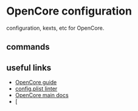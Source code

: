 # OpenCore configuration

configuration, kexts, etc for OpenCore.

## commands

## useful links

- [OpenCore guide](https://dortania.github.io/OpenCore-Install-Guide/)
- [config.plist linter](https://opencore.slowgeek.com/)
- [OpenCore main
  docs](https://github.com/acidanthera/OpenCorePkg/blob/master/Docs/Configuration.pdf)
- [
